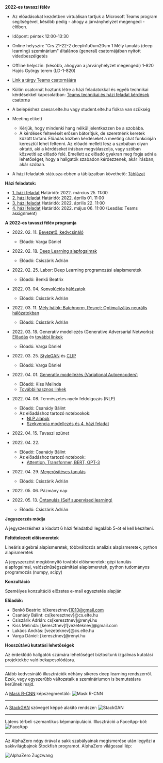**2022-es tavaszi félév**

- Az előadásokat kezdetben virtuálisan tartjuk a Microsoft Teams program segítségével, később pedig - ahogy a járványhelyzet megengedi - élőben.
- Időpont: péntek 12:00-13:30 
- Online helyszín: "Crs 21-22-2 deepln1u0um20sm 1 Mély tanulás (deep learning) szeminárium" általános (general) csatornájában nyitott videóbeszélgetés
- Offline helyszín: (később, ahogyan a járványhelyzet megengedi) 1-820 Hajós György terem (LD-1-820)
- [Link a tárgy Teams csatornájára](https://bit.ly/3sA3zjI)
- Külön csatornát hoztunk létre a házi feladatokkal és egyéb technikai kérdésekkel kapcsolatban: [Teams technikai és házi feladat kérdések csatorna](https://bit.ly/3BcDawa)

- A belépéshez caesar.elte.hu vagy student.elte.hu fiókra van szükség
- Meeting etikett
    + Kérjük, hogy mindenki hang nélkül jelentkezzen be a szobába.
    + A kérdések feltevését erősen bátorítjuk, de szeretnénk keretek között tartani. Előadás közben kérdéseket a meeting chat funkcióján keresztül lehet feltenni. Az előadó mellett lesz a szobában olyan oktató, aki a kérdéseket írásban megválaszolja, vagy szóban közvetíti az előadó felé. Emellett az előadó gyakran meg fogja adni a lehetőséget, hogy a hallgatók szabadon kérdezzenek, akár írásban, akár szóban.

- A házi feladatok státusza ebben a táblázatban követhető: [Táblázat](https://bit.ly/3gDgUCl)

**Házi feladatok:**

- [1. házi feladat](https://colab.research.google.com/drive/1OYAfbYqlu3gyS7ByQjxuhRAaO9y4YsBz?usp=sharing)
    Határidő: 2022. március 25. 11:00
- [2. házi feladat](https://colab.research.google.com/drive/1wGicfPYActhhnL-ZmnSixsh0S_FGd0-G?usp=sharing)
    Határidő: 2022. április 01. 11:00 
- [3. házi feladat](https://colab.research.google.com/drive/1ZJD05MF0zk_NpBHUljWECjQ2rq7P3J_O?usp=sharing)
    Határidő: 2022. április 22. 11:00 
- [4. házi feladat](https://colab.research.google.com/drive/1SzvF5YzJLkMPcFkHWwks9N23MKP-vPl3#scrollTo=A3JzinblSS-w)
    Határidő: 2022. május 06. 11:00 (Leadás: Teams assignment)

**A 2022-es tavaszi félév programja**


- 2022\. 02\. 11\. [Bevezető, kedvcsináló](docs/elte-deeplearning-starter-2021.pdf)
    + Előadó: Varga Dániel


- 2022\. 02\. 18\. [Deep Learning alapfogalmak](docs/NN.pdf)
    + Előadó: Csiszárik Adrián


- 2022\. 02\. 25\. Labor: Deep Learning programozási alapismeretek
    + Előadó: Benkő Beatrix


- 2022\. 03\. 04\. [Konvolúciós hálózatok](docs/dl2020_cnn.pdf)
    + Előadó: Csiszárik Adrián


- 2022\. 03\. 11\. [Mély hálók: Batchnorm, Resnet; Optimalizálás neurális hálózatokban](docs/dl2020_deep_nets.pdf)
    + Előadó: Csiszárik Adrián


- 2022\. 03\. 18\. Generatív modellezés (Generative Adversarial Networks): [Előadás](docs/dl2022_gan.pdf) és [további linkek](docs/dl2022_gan_links.md)
    + Előadó: Varga Dániel


- 2022\. 03\. 25\. [StyleGAN](https://static.renyi.hu/ai-shared/daniel/dlseminar/dl2022_stylegan.pdf) és [CLIP](https://static.renyi.hu/ai-shared/daniel/dlseminar/dl2022_clip.pdf)
    + Előadó: Varga Dániel


- 2022\. 04\. 01\. [Generatív modellezés (Variational Autoencoders)](docs/dl2020_vae.pdf)
    + Előadó: Kiss Melinda
    + [További hasznos linkek](docs/dl2020_vae_links.md)


- 2022\. 04\. 08\. Természetes nyelv feldolgozás (NLP)
    + Előadó: Csanády Bálint
    + Az előadáshoz tartozó notebookok:
        - [NLP alapok](https://drive.google.com/file/d/1PoZxrtsJwmltdIJ5V5ylViGencK2qJE-/view?usp=sharing)
        - [Szekvencia modellezés és 4. házi feladat](https://drive.google.com/file/d/1SzvF5YzJLkMPcFkHWwks9N23MKP-vPl3/view?usp=sharing)

- 2022\. 04\. 15\. Tavaszi szünet


- 2022\. 04\. 22\. 
    + Előadó: Csanády Bálint
    + Az előadáshoz tartozó notebook:
        - [Attention, Transformer, BERT, GPT-3](https://drive.google.com/file/d/1bV0SeFeURLzzLHU4s6cwEx6MvlcKY0f2/view?usp=sharing)


- 2022\. 04\. 29\. [Megerősítéses tanulás](docs/dl2021_rl.pdf)
    + Előadó: Csiszárik Adrián


- 2022\. 05\. 06\. Pázmány nap


- 2022\. 05\. 13\. [Öntanulás (Self supervised learning)](https://lilianweng.github.io/lil-log/2019/11/10/self-supervised-learning.html)
    + Előadó: Csiszárik Adrián

**Jegyszerzés módja**

A jegyszerzéshez a kiadott 6 házi feladatból legalább 5-öt el kell készíteni.

**Feltételezett előismeretek**

Lineáris algebrai alapismeretek, többváltozós analízis alapismeretek, python alapismeretek

A jegyszerzést megkönnyítő további előismeretek: gépi tanulás alapfogalmai, valószínűségszámítási alapismeretek, python tudományos programozás (numpy, scipy)


**Konzultáció**

Személyes konzultáció előzetes e-mail egyeztetés alapján


**Előadók:**
* Benkő Beatrix: b[keresztnev]1010@gmail.com
* Csanády Bálint: cs[keresztnev]@cs.elte.hu
* Csiszárik Adrián: cs[keresztnev]@renyi.hu
* Kiss Melinda: [keresztnev]f[vezeteknev]@gmail.com
* Lukács András: [vezeteknev]@cs.elte.hu
* Varga Dániel: [keresztnev]@renyi.hu


**Hosszútávú kutatási lehetőségek**

Az érdeklődő hallgatók számára lehetőséget biztosítunk
izgalmas kutatási projektekbe való bekapcsolódásra.

---

Alább kedvcsináló illusztrációk néhány sikeres deep learning rendszerről. Ezek, vagy egyszerűbb változataik a szemináriumon is bemutatásra kerülnek majd.

A [Mask R-CNN](https://github.com/matterport/Mask_RCNN) képszegmentáló:
![Mask R-CNN](pics/mask-r-cnn-1.jpg "Mask R-CNN")

---

A [StackGAN](https://github.com/hanzhanggit/StackGAN) szöveget képpé alakító rendszer:
![StackGAN](pics/stackgan.jpg "StackGAN")

---

Látens térbeli szemantikus képmanipuláció. Illusztráció a FaceApp-ból:
![FaceApp](pics/faceapp.jpg "FaceApp")

---

Az AlphaZero négy órával a sakk szabályainak megismerése után legyőzi a sakkvilágbajnok Stockfish programot. AlphaZero világossal lép:

![AlphaZero Zugzwang](pics/alphazero-zugzwang.jpg "AlphaZero Zugzwang")
